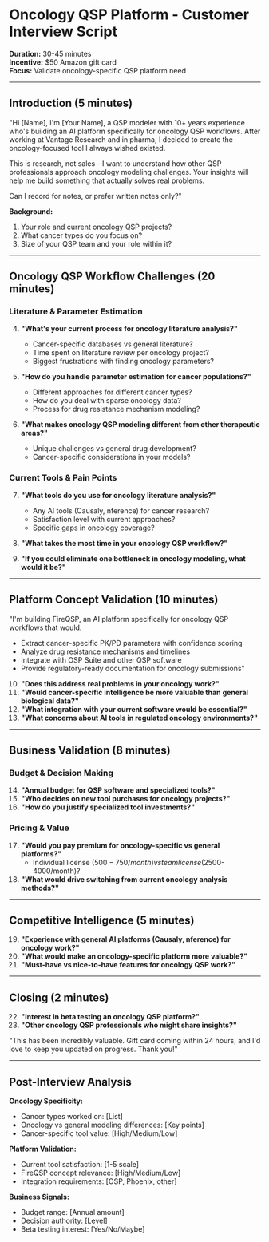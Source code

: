 # Oncology QSP Platform - Customer Interview Script

**Duration:** 30-45 minutes  
**Incentive:** $50 Amazon gift card  
**Focus:** Validate oncology-specific QSP platform need

---

## Introduction (5 minutes)

"Hi [Name], I'm [Your Name], a QSP modeler with 10+ years experience who's building an AI platform specifically for oncology QSP workflows. After working at Vantage Research and in pharma, I decided to create the oncology-focused tool I always wished existed.

This is research, not sales - I want to understand how other QSP professionals approach oncology modeling challenges. Your insights will help me build something that actually solves real problems.

Can I record for notes, or prefer written notes only?"

**Background:**
1. Your role and current oncology QSP projects?
2. What cancer types do you focus on?  
3. Size of your QSP team and your role within it?

---

## Oncology QSP Workflow Challenges (20 minutes)

### Literature & Parameter Estimation
4. **"What's your current process for oncology literature analysis?"**
   - Cancer-specific databases vs general literature?
   - Time spent on literature review per oncology project?
   - Biggest frustrations with finding oncology parameters?

5. **"How do you handle parameter estimation for cancer populations?"**
   - Different approaches for different cancer types?
   - How do you deal with sparse oncology data?
   - Process for drug resistance mechanism modeling?

6. **"What makes oncology QSP modeling different from other therapeutic areas?"**
   - Unique challenges vs general drug development?
   - Cancer-specific considerations in your models?

### Current Tools & Pain Points
7. **"What tools do you use for oncology literature analysis?"**
   - Any AI tools (Causaly, nference) for cancer research?
   - Satisfaction level with current approaches?
   - Specific gaps in oncology coverage?

8. **"What takes the most time in your oncology QSP workflow?"**
9. **"If you could eliminate one bottleneck in oncology modeling, what would it be?"**

---

## Platform Concept Validation (10 minutes)

"I'm building FireQSP, an AI platform specifically for oncology QSP workflows that would:
- Extract cancer-specific PK/PD parameters with confidence scoring
- Analyze drug resistance mechanisms and timelines  
- Integrate with OSP Suite and other QSP software
- Provide regulatory-ready documentation for oncology submissions"

10. **"Does this address real problems in your oncology work?"**
11. **"Would cancer-specific intelligence be more valuable than general biological data?"**
12. **"What integration with your current software would be essential?"**
13. **"What concerns about AI tools in regulated oncology environments?"**

---

## Business Validation (8 minutes)

### Budget & Decision Making
14. **"Annual budget for QSP software and specialized tools?"**
15. **"Who decides on new tool purchases for oncology projects?"**
16. **"How do you justify specialized tool investments?"**

### Pricing & Value
17. **"Would you pay premium for oncology-specific vs general platforms?"**
    - Individual license ($500-750/month) vs team license ($2500-4000/month)?
18. **"What would drive switching from current oncology analysis methods?"**

---

## Competitive Intelligence (5 minutes)

19. **"Experience with general AI platforms (Causaly, nference) for oncology work?"**
20. **"What would make an oncology-specific platform more valuable?"**
21. **"Must-have vs nice-to-have features for oncology QSP work?"**

---

## Closing (2 minutes)

22. **"Interest in beta testing an oncology QSP platform?"**
23. **"Other oncology QSP professionals who might share insights?"**

"This has been incredibly valuable. Gift card coming within 24 hours, and I'd love to keep you updated on progress. Thank you!"

---

## Post-Interview Analysis

**Oncology Specificity:**
- Cancer types worked on: [List]
- Oncology vs general modeling differences: [Key points]
- Cancer-specific tool value: [High/Medium/Low]

**Platform Validation:**  
- Current tool satisfaction: [1-5 scale]
- FireQSP concept relevance: [High/Medium/Low]
- Integration requirements: [OSP, Phoenix, other]

**Business Signals:**
- Budget range: [Annual amount]
- Decision authority: [Level]
- Beta testing interest: [Yes/No/Maybe]